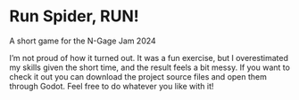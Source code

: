 # Run Spider, RUN!
A short game for the N-Gage Jam 2024

I’m not proud of how it turned out. 
It was a fun exercise, but I overestimated my skills given the short time, and the result feels a bit messy.
If you want to check it out you can download the project source files and open them through Godot.
Feel free to do whatever you like with it!

